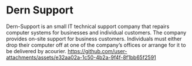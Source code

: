 # Dern Support 
Dern-Support is an small IT technical support company that repairs computer systems for businesses and individual customers.
The company provides on-site support for business customers.
Individuals must either drop their computer off at one of the company’s offices or arrange for it to be delivered by acourier.
https://github.com/user-attachments/assets/e32aa02a-1c50-4b2a-9f4f-8f1bb65f2591
